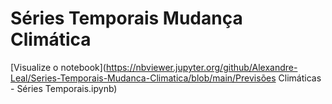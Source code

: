 # Séries Temporais Mudança Climática

[Visualize o notebook](https://nbviewer.jupyter.org/github/Alexandre-Leal/Series-Temporais-Mudanca-Climatica/blob/main/Previsões Climáticas - Séries Temporais.ipynb)
